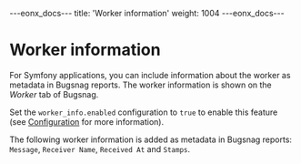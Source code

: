 ---eonx_docs---
title: 'Worker information'
weight: 1004
---eonx_docs---

# Worker information

For Symfony applications, you can include information about the worker as metadata in Bugsnag reports. The worker
information is shown on the *Worker* tab of Bugsnag.

Set the `worker_info.enabled` configuration to `true` to enable this feature (see [Configuration](config.md) for more
information).

The following worker information is added as metadata in Bugsnag reports: `Message`, `Receiver Name`, `Received At` and
`Stamps`.
